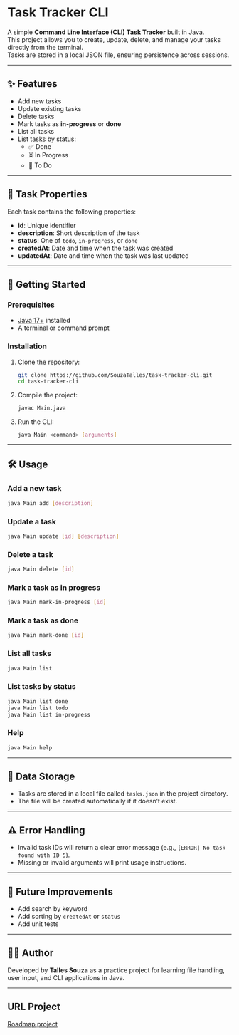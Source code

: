 # Task Tracker CLI

A simple **Command Line Interface (CLI) Task Tracker** built in Java.  
This project allows you to create, update, delete, and manage your tasks directly from the terminal.  
Tasks are stored in a local JSON file, ensuring persistence across sessions.

---

## ✨ Features
- Add new tasks
- Update existing tasks
- Delete tasks
- Mark tasks as **in-progress** or **done**
- List all tasks
- List tasks by status:
    - ✅ Done
    - ⏳ In Progress
    - 📝 To Do

---

## 📂 Task Properties
Each task contains the following properties:
- **id**: Unique identifier
- **description**: Short description of the task
- **status**: One of `todo`, `in-progress`, or `done`
- **createdAt**: Date and time when the task was created
- **updatedAt**: Date and time when the task was last updated

---

## 🚀 Getting Started

### Prerequisites
- [Java 17+](https://adoptium.net/) installed
- A terminal or command prompt

### Installation
1. Clone the repository:
   ```bash
   git clone https://github.com/SouzaTalles/task-tracker-cli.git
   cd task-tracker-cli
   ```
2. Compile the project:
   ```bash
   javac Main.java
   ```
3. Run the CLI:
   ```bash
   java Main <command> [arguments]
   ```

---

## 🛠️ Usage

### Add a new task
```bash
java Main add [description]
```

### Update a task
```bash
java Main update [id] [description]
```

### Delete a task
```bash
java Main delete [id]
```

### Mark a task as in progress
```bash
java Main mark-in-progress [id]
```

### Mark a task as done
```bash
java Main mark-done [id]
```

### List all tasks
```bash
java Main list
```

### List tasks by status
```bash
java Main list done
java Main list todo
java Main list in-progress
```

### Help
``` bash
java Main help
```

---

## 📁 Data Storage
- Tasks are stored in a local file called `tasks.json` in the project directory.
- The file will be created automatically if it doesn’t exist.

---

## ⚠️ Error Handling
- Invalid task IDs will return a clear error message (e.g., `[ERROR] No task found with ID 5`).
- Missing or invalid arguments will print usage instructions.

---

## 📌 Future Improvements
- Add search by keyword
- Add sorting by `createdAt` or `status`
- Add unit tests

---

## 🧑‍💻 Author
Developed by **Talles Souza** as a practice project for learning file handling, user input, and CLI applications in Java.  

---

## URL Project
[Roadmap project](https://roadmap.sh/projects/task-tracker)